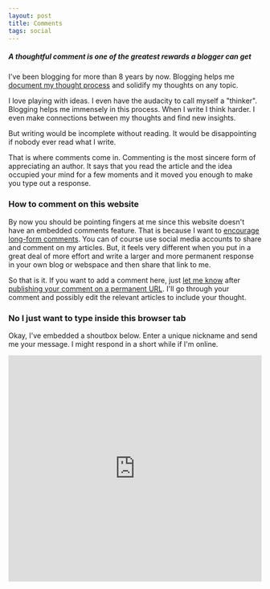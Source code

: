 ```yaml
---
layout: post
title: Comments
tags: social
---
```


##### A thoughtful comment is one of the greatest rewards a blogger can get #####

I've been blogging for more than 8 years by now. Blogging helps me [document my thought process](/think-in-open/) and solidify my thoughts on any topic.

I love playing with ideas. I even have the audacity to call myself a "thinker". Blogging helps me immensely in this process. When I write I think harder. I even make connections between my thoughts and find new insights.

But writing would be incomplete without reading. It would be disappointing if nobody ever read what I write.

That is where comments come in. Commenting is the most sincere form of appreciating an author. It says that you read the article and the idea occupied your mind for a few moments and it moved you enough to make you type out a response.

### How to comment on this website ###

By now you should be pointing fingers at me since this website doesn't have an embedded comments feature. That is because I want to [encourage long-form comments](https://learnlearn.in/keep-in-touch/#comments). You can of course use social media accounts to share and comment on my articles. But, it feels very different when you put in a great deal of more effort and write a larger and more permanent response in your own blog or webspace and then share that link to me.

So that is it. If you want to add a comment here, just [let me know](/about/#contact) after [publishing your comment on a permanent URL](/blogs-to-chat/). I'll go through your comment and possibly edit the relevant articles to include your thought.

### No I just want to type inside this browser tab ###

Okay, I've embedded a shoutbox below. Enter a unique nickname and send me your message. I might respond in a short while if I'm online.

<iframe src="https://kiwiirc.com/client/irc.mozilla.org/#asd" style="border:0; width:100%; height:450px;"></iframe>
